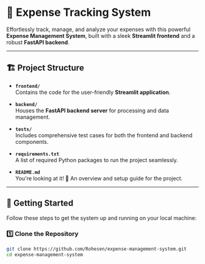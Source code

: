 # 🌟 Expense Tracking System

Effortlessly track, manage, and analyze your expenses with this powerful **Expense Management System**, built with a sleek **Streamlit frontend** and a robust **FastAPI backend**.

---

## 🏗️ Project Structure

- **`frontend/`**  
  Contains the code for the user-friendly **Streamlit application**.

- **`backend/`**  
  Houses the **FastAPI backend server** for processing and data management.

- **`tests/`**  
  Includes comprehensive test cases for both the frontend and backend components.

- **`requirements.txt`**  
  A list of required Python packages to run the project seamlessly.

- **`README.md`**  
  You're looking at it! 📝 An overview and setup guide for the project.

---

## 🚀 Getting Started

Follow these steps to get the system up and running on your local machine:

### 1️⃣ Clone the Repository  
```bash
git clone https://github.com/Rohesen/expense-management-system.git
cd expense-management-system
